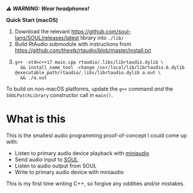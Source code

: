 ***⚠️ WARNING: Wear headphones!***

**Quick Start (macOS)**

1. Download the relevant <https://github.com/soul-lang/SOUL/releases/latest> library into `./lib/`
2. Build RtAudio submodule with instructions from <https://github.com/thestk/rtaudio/blob/master/install.txt>
2. 
    ```
    g++ -std=c++17 main.cpp rtaudio/.libs/librtaudio.dylib \
      && install_name_tool -change /usr/local/lib/librtaudio.6.dylib @executable_path/rtaudio/.libs/librtaudio.dylib a.out \
      && ./a.out
    ```

To build on non-macOS platforms, update the `g++` command _and_ the `SOULPatchLibrary` constructor call in `main()`.

# What is this

This is the smallest audio programming proof-of-concept I could come up with:

 - Listen to primary audio device playback with [miniaudio](https://github.com/dr-soft/miniaudio)
 - Send audio input to [SOUL](https://github.com/soul-lang/SOUL)
 - Listen to audio output from SOUL
 - Write to primary audio device with miniaudio

This is my first time writing C++, so forgive any oddities and/or mistakes.
